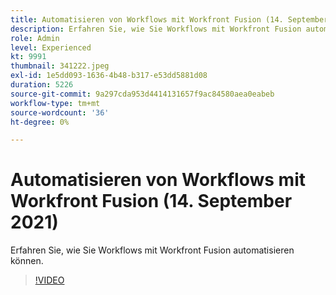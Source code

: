 ```yaml
---
title: Automatisieren von Workflows mit Workfront Fusion (14. September 2021)
description: Erfahren Sie, wie Sie Workflows mit Workfront Fusion automatisieren können.
role: Admin
level: Experienced
kt: 9991
thumbnail: 341222.jpeg
exl-id: 1e5dd093-1636-4b48-b317-e53dd5881d08
duration: 5226
source-git-commit: 9a297cda953d4414131657f9ac84580aea0eabeb
workflow-type: tm+mt
source-wordcount: '36'
ht-degree: 0%

---
```


# Automatisieren von Workflows mit Workfront Fusion (14. September 2021)

Erfahren Sie, wie Sie Workflows mit Workfront Fusion automatisieren können.

>[!VIDEO](https://video.tv.adobe.com/v/341222/?quality=12&learn=on)
